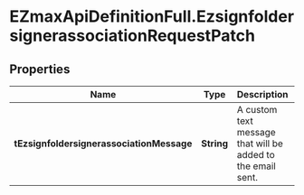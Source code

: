 # EZmaxApiDefinitionFull.EzsignfoldersignerassociationRequestPatch

## Properties

Name | Type | Description | Notes
------------ | ------------- | ------------- | -------------
**tEzsignfoldersignerassociationMessage** | **String** | A custom text message that will be added to the email sent. | [optional] 


